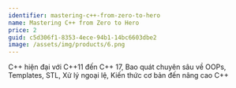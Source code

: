 ```yaml
---
identifier: mastering-c++-from-zero-to-hero
name: Mastering C++ from Zero to Hero
price: 2
guid: c5d306f1-8353-4ece-94b1-14bc6603dbe2
image: /assets/img/products/6.png
---
```

C++ hiện đại với C++11 đến C++ 17, Bao quát chuyên sâu về OOPs, Templates, STL, Xử lý ngoại lệ, Kiến thức cơ bản đến nâng cao C++